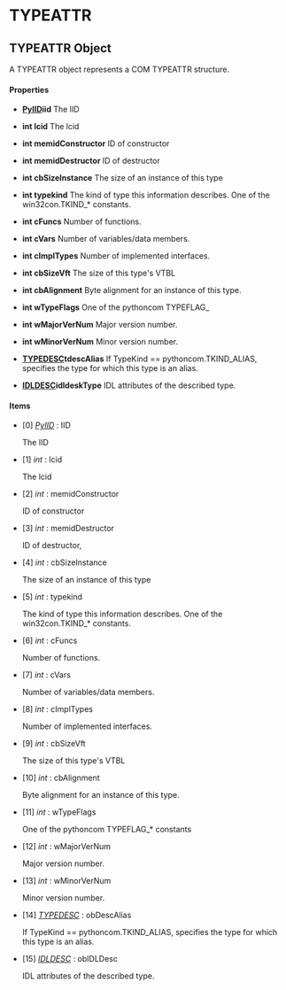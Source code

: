 # TYPEATTR

## TYPEATTR Object

A TYPEATTR object represents a COM TYPEATTR structure\.

#### Properties

  -  **[PyIID](#pyiid)iid** 
    The IID

  -  **int lcid** 
    The lcid

  -  **int memidConstructor** 
    ID of constructor

  -  **int memidDestructor** 
    ID of destructor

  -  **int cbSizeInstance** 
    The size of an instance of this type

  -  **int typekind** 
    The kind of type this information describes\.  One of the win32con\.TKIND\_\* constants\.

  -  **int cFuncs** 
    Number of functions\.

  -  **int cVars** 
    Number of variables/data members\.

  -  **int cImplTypes** 
    Number of implemented interfaces\.

  -  **int cbSizeVft** 
    The size of this type's VTBL

  -  **int cbAlignment** 
    Byte alignment for an instance of this type\.

  -  **int wTypeFlags** 
    One of the pythoncom TYPEFLAG\_

  -  **int wMajorVerNum** 
    Major version number\.

  -  **int wMinorVerNum** 
    Minor version number\.

  -  **[TYPEDESC](#typedesc)tdescAlias** 
    If TypeKind \=\= pythoncom\.TKIND\_ALIAS, specifies the type for which this type is an alias\.

  -  **[IDLDESC](#idldesc)idldeskType** 
    IDL attributes of the described type\.

#### Items


  - \[0\] *[PyIID](#pyiid)* : IID

    The IID

  - \[1\] *int* : lcid

    The lcid

  - \[2\] *int* : memidConstructor

    ID of constructor

  - \[3\] *int* : memidDestructor

    ID of destructor,

  - \[4\] *int* : cbSizeInstance

    The size of an instance of this type

  - \[5\] *int* : typekind

    The kind of type this information describes\.  One of the win32con\.TKIND\_\* constants\.

  - \[6\] *int* : cFuncs

    Number of functions\.

  - \[7\] *int* : cVars

    Number of variables/data members\.

  - \[8\] *int* : cImplTypes

    Number of implemented interfaces\.

  - \[9\] *int* : cbSizeVft

    The size of this type's VTBL

  - \[10\] *int* : cbAlignment

    Byte alignment for an instance of this type\.

  - \[11\] *int* : wTypeFlags

    One of the pythoncom TYPEFLAG\_\* constants

  - \[12\] *int* : wMajorVerNum

    Major version number\.

  - \[13\] *int* : wMinorVerNum

    Minor version number\.

  - \[14\] *[TYPEDESC](#typedesc)* : obDescAlias

    If TypeKind \=\= pythoncom\.TKIND\_ALIAS, specifies the type for which this type is an alias\.

  - \[15\] *[IDLDESC](#idldesc)* : obIDLDesc

    IDL attributes of the described type\.